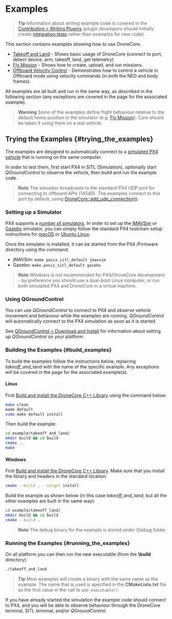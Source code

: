 # Examples

> **Tip** Information about *writing* example code is covered in the [Contributing > Writing Plugins](../contributing/plugins.md) (*plugin developers* should initially create [integration tests](../contributing/plugins.md#integration_tests) rather than examples for new code).

This section contains examples showing how to use DroneCore.

* [Takeoff and Land](../examples/takeoff_and_land.md) - Shows basic usage of DroneCore (connect to port, detect device, arm, takeoff, land, get telemetry)
* [Fly Mission](../examples/fly_mission.md) - Shows how to create, upload, and run missions.
* [Offboard Velocity Control](../examples/offboard_velocity.md) - Demonstrates how to control a vehicle in Offboard mode using velocity commands (in both the NED and body frames).

All examples are all built and run in the same way, as described in the following section (any exceptions are covered in the page for the associated example).

> **Warning** Some of the examples define flight behaviour relative to the default home position in the simulator (e.g. [Fly Mission](../examples/fly_mission.md)). Care should be taken if using them on a real vehicle.

## Trying the Examples {#trying_the_examples}

The examples are designed to automatically connect to a [simulated PX4 vehicle](https://dev.px4.io/en/simulation/) that is running on the same computer.

In order to test them, first start PX4 in SITL (Simulation), optionally start *QGroundControl* to observe the vehicle, then build and run the example code. 

> **Note** The simulator broadcasts to the standard PX4 UDP port for connecting to offboard APIs (14540). The examples connect to this port by default, using [DroneCore::add_udp_connection()](../api_reference/classdronecore_1_1_drone_core.md#classdronecore_1_1_drone_core_1ae4d3a7e5cc46d9570beaafdb5f19a1a8).


### Setting up a Simulator

PX4 supports a [number of simulators](https://dev.px4.io/en/simulation/). In order to set up the [jMAVSim](https://dev.px4.io/en/simulation/jmavsim.html) or [Gazebo](https://dev.px4.io/en/simulation/gazebo.html) simulator, you can simply follow the standard PX4 toolchain setup instructions for [macOS](https://dev.px4.io/en/setup/dev_env_mac.html) or [Ubuntu Linux](https://dev.px4.io/en/setup/dev_env_linux.html#development-toolchain).

Once the simulator is installed, it can be started from the PX4 /Firmware directory using the command:
* jMAVSim: `make posix_sitl_default jmavsim`
* Gazebo: `make posix_sitl_default gazebo`

> **Note** Windows is not recommended for PX4/DroneCore development - by preference you should use a dual-boot Linux computer, or run both simulated PX4 and DroneCore in a virtual machine.


### Using QGroundControl

You can use *QGroundControl* to connect to PX4 and observe vehicle movement and behaviour while the examples are running. *QGroundControl* will automatically connect to the PX4 simulation as soon as it is started.

See [QGroundControl > Download and Install](https://docs.qgroundcontrol.com/en/getting_started/download_and_install.html) for information about setting up *QGroundControl* on your platform.


### Building the Examples {#build_examples}

To build the examples follow the instructions below, replacing *takeoff_and_land* with the name of the specific example. Any exceptions will be covered in the page for the associated example(s).

#### Linux

First [Build and install the DroneCore C++ Library](../contributing/build.md) using the command below:
```sh
make clean
made default
sudo make default install
```

Then build the example:
```sh
cd example/takeoff_and_land/
mkdir build && cd build
cmake ..
make
```

#### Windows

First [Build and install the DroneCore C++ Library](../contributing/build.md).
Make sure that you install the library and headers in the standard location: 

```sh
cmake --build . --target install
```

Build the example as shown below (in this case *takeoff_and_land*, but all the other examples are built in the same way):
```sh
cd example/takeoff_land/
mkdir build && cd build
cmake --build .
```

> **Note** The debug binary for the example is stored under \Debug folder.

### Running the Examples {#running_the_examples}

On all platform you can then run the new executable (from the **\build** directory):
```sh
./takeoff_and_land
```

> **Tip** Most examples will create a binary with the same name as the example. The name that is used
> is specified in the **CMakeLists.txt** file as the first value in the call to `add_executable()`.

If you have already started the simulation the example code should connect to PX4, and you will be able to observe behaviour through the DroneCore terminal, SITL terminal, and/or *QGroundControl*.
